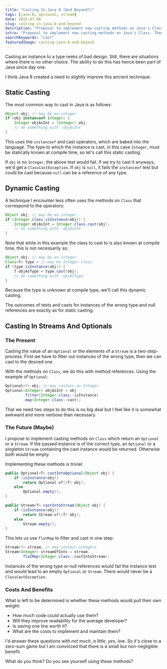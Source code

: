 ```yaml
---
title: "Casting In Java 8 (And Beyond?)"
tags: [java-8, optional, stream]
date: 2015-07-06
slug: casting-in-java-8-and-beyond
description: "Proposal to implement new casting methods on Java's Class. They aim to fulfill the need for improved ways to cast which was created by Java 8."
intro: "Proposal to implement new casting methods on Java's Class. They aim to fulfill the need for improved ways to cast which was created by Java 8's Optional and Stream."
searchKeywords: "cast"
featuredImage: casting-java-8-and-beyond
---
```


Casting an instance to a type reeks of bad design.
Still, there are situations where there is no other choice.
The ability to do this has hence been part of Java since day one.

I think Java 8 created a need to slightly improve this ancient technique.

## Static Casting

The most common way to cast in Java is as follows:

```java
Object obj; // may be an integer
if (obj instanceof Integer) {
	Integer objAsInt = (Integer) obj;
	// do something with 'objAsInt'
}
```

This uses the `instanceof` and cast operators, which are baked into the language.
The type to which the instance is cast, in this case `Integer`, must be statically known at compile time, so let's call this static casting.

If `obj` is no `Integer`, the above test would fail.
If we try to cast it anyways, we'd get a `ClassCastException`.
If `obj` is `null`, it fails the `instanceof` test but could be cast because `null` can be a reference of any type.

## Dynamic Casting

A technique I encounter less often uses the methods on `Class` that correspond to the operators:

```java
Object obj; // may be an integer
if (Integer.class.isInstance(obj)) {
	Integer objAsInt = Integer.class.cast(obj);
	// do something with 'objAsInt'
}
```

Note that while in this example the class to cast to is also known at compile time, this is not necessarily so:

```java
Object obj; // may be an integer
Class<T> type = // may be Integer.class
if (type.isInstance(obj)) {
	T objAsType = type.cast(obj);
	// do something with 'objAsType'
}
```

Because the type is unknown at compile type, we'll call this dynamic casting.

The outcomes of tests and casts for instances of the wrong type and null references are exactly as for static casting.

<contentimage slug="casting-java-8-and-beyond-1"></contentimage>

## Casting In Streams And Optionals

### The Present

Casting the value of an `Optional` or the elements of a `Stream` is a two-step-process: First we have to filter out instances of the wrong type, then we can cast to the desired one.

With the methods on `Class`, we do this with method references.
Using the example of `Optional`:

```java
Optional<?> obj; // may contain an Integer
Optional<Integer> objAsInt = obj
		.filter(Integer.class::isInstance)
		.map(Integer.class::cast);
```

That we need two steps to do this is no big deal but I feel like it is somewhat awkward and more verbose than necessary.

### The Future (Maybe)

I propose to implement casting methods on `Class` which return an `Optional` or a `Stream`.
If the passed instance is of the correct type, an `Optional` or a singleton `Stream` containing the cast instance would be returned.
Otherwise both would be empty.

Implementing these methods is trivial:

```java
public Optional<T> castIntoOptional(Object obj) {
	if (isInstance(obj))
		return Optional.of((T) obj);
	else
		Optional.empty();
}

public Stream<T> castIntoStream(Object obj) {
	if (isInstance(obj))
		return Stream.of((T) obj);
	else
		Stream.empty();
}
```

This lets us use `flatMap` to filter and cast in one step:

```java
Stream<?> stream; // may contain integers
Stream<Integer> streamOfInts = stream.
		flatMap(Integer.class::castIntoStream);
```

Instances of the wrong type or null references would fail the instance test and would lead to an empty `Optional` or `Stream`.
There would never be a `ClassCastException`.

### Costs And Benefits

What is left to be determined is whether these methods would pull their own weight:

-   How much code could actually use them?
-   Will they improve readability for the average developer?
-   Is saving one line worth it?
-   What are the costs to implement and maintain them?

I'd answer these questions with *not much*, *a little*, *yes*, *low*.
So it's close to a zero-sum game but I am convinced that there is a small but non-negligible benefit.

What do you think?
Do you see yourself using these methods?
